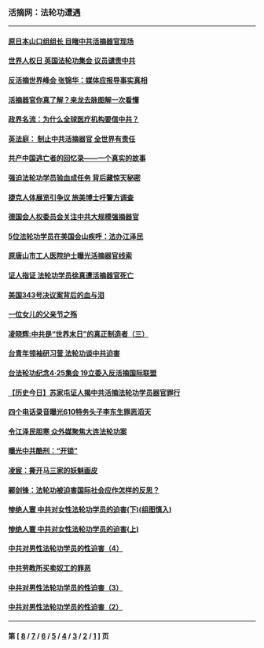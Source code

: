 ### 活摘网：法轮功遭遇
---
#### [原日本山口组组长 目睹中共活摘器官现场](../../pages/nf5881/n13767360.md?07030430) 
#### [世界人权日 英国法轮功集会 议员谴责中共](../../pages/nf5881/n13431763.md?07030430) 
#### [反活摘世界峰会 张锦华：媒体应报导事实真相](../../pages/nf5881/n13278502.md?07030430) 
#### [活摘器官你真了解？来龙去脉图解一次看懂](../../pages/nf5881/n13013820.md?07030430) 
#### [政界名流：为什么全球医疗机构要信中共？](../../pages/nf5881/n11945479.md?07030430) 
#### [英法庭： 制止中共活摘器官 全世界有责任](../../pages/nf5881/n11330691.md?07030430) 
#### [共产中国逃亡者的回忆录——一个真实的故事](../../pages/nf5881/n10918649.md?07030430) 
#### [强迫法轮功学员验血成任务 背后藏惊天秘密](../../pages/nf5881/n4252384.md?07030430) 
#### [捷克人体展览引争议 旅美博士吁警方调查](../../pages/nf5881/n9429187.md?07030430) 
#### [德国会人权委员会关注中共大规模强摘器官](../../pages/nf5881/n8418950.md?07030430) 
#### [5位法轮功学员在美国会山疾呼：法办江泽民](../../pages/nf5881/n8101519.md?07030430) 
#### [原唐山市工人医院护士曝光活摘器官线索](../../pages/nf5881/n8076384.md?07030430) 
#### [证人指证 法轮功学员徐真遭活摘器官死亡](../../pages/nf5881/n8042467.md?07030430) 
#### [美国343号决议案背后的血与泪](../../pages/nf5881/n8020684.md?07030430) 
#### [一位女儿的父亲节之殇](../../pages/nf5881/n8014122.md?07030430) 
#### [凌晓辉:中共是“世界末日”的真正制造者（三）](../../pages/nf5881/n4210333.md?07030430) 
#### [台青年领袖研习营 法轮功谈中共迫害](../../pages/nf5881/n4141857.md?07030430) 
#### [台法轮功纪念4‧25集会 19立委入反活摘国际联盟](../../pages/nf5881/n4141821.md?07030430) 
#### [【历史今日】苏家屯证人揭中共活摘法轮功学员器官罪行](../../pages/nf5881/n4135912.md?07030430) 
#### [四个电话录音曝光610特务头子李东生罪恶滔天](../../pages/nf5881/n4040060.md?07030430) 
#### [令江泽民胆寒 众外媒聚焦大连法轮功案](../../pages/nf5881/n3932671.md?07030430) 
#### [曝光中共酷刑：“开锁”](../../pages/nf5881/n3889373.md?07030430) 
#### [凌宸：撕开马三家的妖魅画皮](../../pages/nf5881/n3849369.md?07030430) 
#### [郦剑锋：法轮功被迫害国际社会应作怎样的反思？](../../pages/nf5881/n3824560.md?07030430) 
#### [惨绝人寰 中共对女性法轮功学员的迫害(下)(组图慎入)](../../pages/nf5881/n3816285.md?07030430) 
#### [惨绝人寰 中共对女性法轮功学员的迫害(上)](../../pages/nf5881/n3815374.md?07030430) 
#### [中共对男性法轮功学员的性迫害（4）](../../pages/nf5881/n3769144.md?07030430) 
#### [中共劳教所买卖奴工的罪恶](../../pages/nf5881/n3769378.md?07030430) 
#### [中共对男性法轮功学员的性迫害（3）](../../pages/nf5881/n3768231.md?07030430) 
#### [中共对男性法轮功学员的性迫害（2）](../../pages/nf5881/n3767211.md?07030430) 

---
#### 第 [ [8](./8.md?07030430) / [7](./7.md?07030430) / [6](./6.md?07030430) / [5](./5.md?07030430) / [4](./4.md?07030430) / [3](./3.md?07030430) / [2](./2.md?07030430) / [1](./1.md?07030430) ] 页

